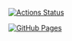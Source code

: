 [![Actions Status](https://github.com/miscalculation53/library/workflows/verify/badge.svg)](https://github.com/miscalculation53/library/actions)

[![GitHub Pages](https://img.shields.io/static/v1?label=GitHub+Pages&message=+&color=brightgreen&logo=github)](https://miscalculation53.github.io/library/)
